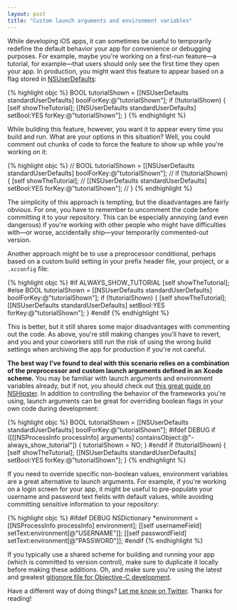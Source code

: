 ```yaml
---
layout: post
title: "Custom launch arguments and environment variables"
---
```


While developing iOS apps, it can sometimes be useful to temporarily redefine the default behavior your app for convenience or debugging purposes. For example, maybe you're working on a first-run feature—a tutorial, for example—that users should only see the first time they open your app. In production, you might want this feature to appear based on a flag stored in [NSUserDefaults](https://developer.apple.com/library/ios/documentation/Cocoa/Reference/Foundation/Classes/nsuserdefaults_Class/Reference/Reference.html):

{% highlight objc %}
BOOL tutorialShown = [[NSUserDefaults standardUserDefaults] boolForKey:@"tutorialShown"];
if (!tutorialShown) {
    [self showTheTutorial];
    [[NSUserDefaults standardUserDefaults] setBool:YES forKey:@"tutorialShown"];
}
{% endhighlight %}

While building this feature, however, you want it to appear every time you build and run. What are your options in this situation? Well, you could comment out chunks of code to force the feature to show up while you're working on it:

{% highlight objc %}
// BOOL tutorialShown = [[NSUserDefaults standardUserDefaults] boolForKey:@"tutorialShown"];
// if (!tutorialShown) {
    [self showTheTutorial];
//  [[NSUserDefaults standardUserDefaults] setBool:YES forKey:@"tutorialShown"];
// }
{% endhighlight %}

The simplicity of this approach is tempting, but the disadvantages are fairly obvious. For one, you have to remember to uncomment the code before committing it to your repository. This can be especially annoying (and even dangerous) if you're working with other people who might have difficulties with—or worse, accidentally ship—your temporarily commented-out version.

Another approach might be to use a preprocessor conditional, perhaps based on a custom build setting in your prefix header file, your project, or a `.xcconfig` file:

{% highlight objc %}
#if ALWAYS_SHOW_TUTORIAL
[self showTheTutorial];
#else
BOOL tutorialShown = [[NSUserDefaults standardUserDefaults] boolForKey:@"tutorialShown"];
if (!tutorialShown) {
    [self showTheTutorial];
    [[NSUserDefaults standardUserDefaults] setBool:YES forKey:@"tutorialShown"];
}
#endif
{% endhighlight %}

This is better, but it still shares some major disadvantages with commenting out the code. As above, you're still making changes you'll have to revert, and you and your coworkers still run the risk of using the wrong build settings when archiving the app for production if you're not careful.

**The best way I've found to deal with this scenario relies on a combination of the preprocessor and custom launch arguments defined in an Xcode scheme.** You may be familiar with launch arguments and environment variables already, but if not, you should check out [this great guide on NSHipster](http://nshipster.com/launch-arguments-and-environment-variables/). In addition to controlling the behavior of the frameworks you're using, launch arguments can be great for overriding boolean flags in your own code during development:

{% highlight objc %}
BOOL tutorialShown = [[NSUserDefaults standardUserDefaults] boolForKey:@"tutorialShown"];
#ifdef DEBUG
if ([[[NSProcessInfo processInfo] arguments] containsObject:@"-always_show_tutorial"]) {
    tutorialShown = NO;
}
#endif
if (!tutorialShown) {
    [self showTheTutorial];
    [[NSUserDefaults standardUserDefaults] setBool:YES forKey:@"tutorialShown"];
}
{% endhighlight %}

If you need to override specific non-boolean values, environment variables are a great alternative to launch arguments. For example, if you're working on a login screen for your app, it might be useful to pre-populate your username and password text fields with default values, while avoiding committing sensitive information to your repository:

{% highlight objc %}
#ifdef DEBUG
NSDictionary *environment = [[NSProcessInfo processInfo] environment];
[[self usernameField] setText:environment[@"USERNAME"]];
[[self passwordField] setText:environment[@"PASSWORD"]];
#endif
{% endhighlight %}

If you typically use a shared scheme for building and running your app (which is committed to version control), make sure to duplicate it locally before making these additions. Oh, and make sure you're using the latest and greatest [gitignore file for Objective-C development](https://github.com/github/gitignore/blob/master/Objective-C.gitignore).

Have a different way of doing things? [Let me know on Twitter](http://twitter.com/cameronspickert). Thanks for reading!
